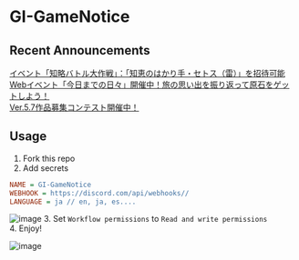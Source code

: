 # GI-GameNotice

## Recent Announcements
[イベント「知略バトル大作戦」：「知恵のはかり手・セトス（雷）」を招待可能](log/21167.md)  
[Webイベント「今日までの日々」開催中！旅の思い出を振り返って原石をゲットしよう！](log/21184.md)  
[Ver.5.7作品募集コンテスト開催中！](log/21186.md)
<end>

## Usage
1. Fork this repo
2. Add secrets
```ini
NAME = GI-GameNotice
WEBHOOK = https://discord.com/api/webhooks//
LANGUAGE = ja // en, ja, es....
```
![image](https://github.com/c2t-r/GI-GameNotice/assets/80561604/63d8a4f2-9ec2-49d7-a637-44d728b2f945)
3. Set `Workflow permissions` to `Read and write permissions`  
4. Enjoy!

![image](https://github.com/c2t-r/GI-GameNotice/assets/80561604/24ec6182-cd99-4969-ab59-1d65c886077a)
